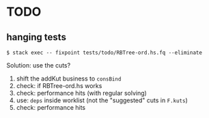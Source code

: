 # TODO

## hanging tests

```
$ stack exec -- fixpoint tests/todo/RBTree-ord.hs.fq --eliminate
```

Solution: use the cuts?

1. shift the addKut business to `consBind`
2. check: if RBTree-ord.hs works
3. check: performance hits (with regular solving)
4. use: `deps` inside worklist (not the "suggested" cuts in `F.kuts`)
5. check: performance hits

